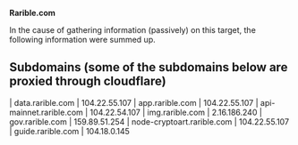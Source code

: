 **Rarible.com**

In the cause of gathering information (passively) on this target, the following information were summed up.

Subdomains (some of the subdomains below are proxied through cloudflare)
--

| data.rarible.com | 104.22.55.107 
| app.rarible.com | 104.22.55.107
| api-mainnet.rarible.com | 104.22.54.107 
| img.rarible.com | 2.16.186.240
| gov.rarible.com | 159.89.51.254 
| node-cryptoart.rarible.com | 104.22.55.107 
| guide.rarible.com | 104.18.0.145 


